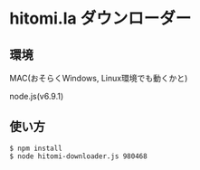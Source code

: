 # hitomi.la ダウンローダー

## 環境
 MAC(おそらくWindows, Linux環境でも動くかと)

 node.js(v6.9.1)

## 使い方
```
$ npm install
$ node hitomi-downloader.js 980468
```
